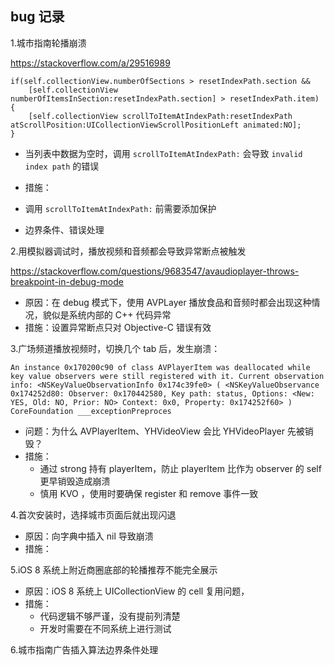 ## bug 记录


1.城市指南轮播崩溃

 https://stackoverflow.com/a/29516989
            
            
```
if(self.collectionView.numberOfSections > resetIndexPath.section &&
    [self.collectionView numberOfItemsInSection:resetIndexPath.section] > resetIndexPath.item) {
    [self.collectionView scrollToItemAtIndexPath:resetIndexPath atScrollPosition:UICollectionViewScrollPositionLeft animated:NO];
}
```

- 当列表中数据为空时，调用 `scrollToItemAtIndexPath:` 会导致 `invalid index path` 的错误

- 措施：
 - 调用 `scrollToItemAtIndexPath:` 前需要添加保护
 - 边界条件、错误处理


2.用模拟器调试时，播放视频和音频都会导致异常断点被触发

https://stackoverflow.com/questions/9683547/avaudioplayer-throws-breakpoint-in-debug-mode

- 原因：在 debug 模式下，使用 AVPLayer 播放食品和音频时都会出现这种情况，貌似是系统内部的 C++ 代码异常
- 措施：设置异常断点只对 Objective-C 错误有效


3.广场频道播放视频时，切换几个 tab 后，发生崩溃：
```
An instance 0x170200c90 of class AVPlayerItem was deallocated while key value observers were still registered with it. Current observation info: <NSKeyValueObservationInfo 0x174c39fe0> ( <NSKeyValueObservance 0x174252d80: Observer: 0x170442580, Key path: status, Options: <New: YES, Old: NO, Prior: NO> Context: 0x0, Property: 0x174252f60> )
CoreFoundation ___exceptionPreproces
```

- 问题：为什么 AVPlayerItem、YHVideoView 会比 YHVideoPlayer 先被销毁？
- 措施：
  - 通过 strong 持有 playerItem，防止 playerItem 比作为 observer 的 self 更早销毁造成崩溃 
  - 慎用 KVO ，使用时要确保 register 和 remove 事件一致
  

4.首次安装时，选择城市页面后就出现闪退

- 原因：向字典中插入 nil 导致崩溃
- 措施：


5.iOS 8 系统上附近商圈底部的轮播推荐不能完全展示

- 原因：iOS 8 系统上 UICollectionView 的 cell 复用问题，
- 措施：
  - 代码逻辑不够严谨，没有提前列清楚
  - 开发时需要在不同系统上进行测试
  
  
6.城市指南广告插入算法边界条件处理



